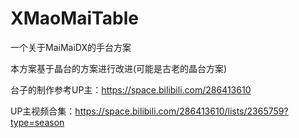 # XMaoMaiTable
一个关于MaiMaiDX的手台方案

本方案基于晶台的方案进行改进(可能是古老的晶台方案)

台子的制作参考UP主：https://space.bilibili.com/286413610

UP主视频合集：https://space.bilibili.com/286413610/lists/2365759?type=season
